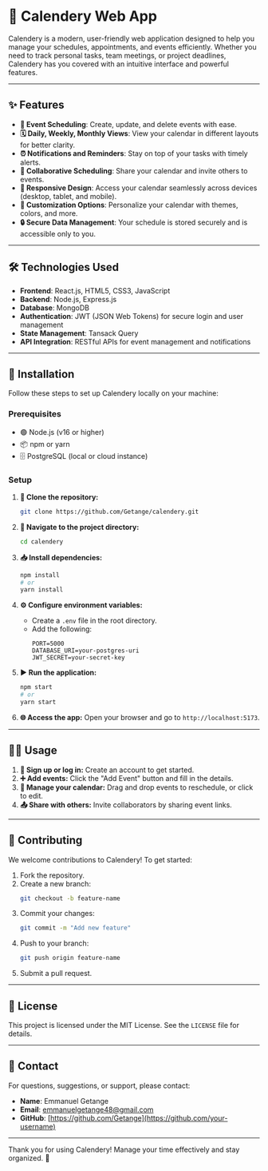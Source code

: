 # 📅 Calendery Web App

Calendery is a modern, user-friendly web application designed to help you manage your schedules, appointments, and events efficiently. Whether you need to track personal tasks, team meetings, or project deadlines, Calendery has you covered with an intuitive interface and powerful features.

---

## ✨ Features

- **📆 Event Scheduling**: Create, update, and delete events with ease.
- **🗓️ Daily, Weekly, Monthly Views**: View your calendar in different layouts for better clarity.
- **⏰ Notifications and Reminders**: Stay on top of your tasks with timely alerts.
- **🤝 Collaborative Scheduling**: Share your calendar and invite others to events.
- **📱 Responsive Design**: Access your calendar seamlessly across devices (desktop, tablet, and mobile).
- **🎨 Customization Options**: Personalize your calendar with themes, colors, and more.
- **🔒 Secure Data Management**: Your schedule is stored securely and is accessible only to you.

---

## 🛠️ Technologies Used

- **Frontend**: React.js, HTML5, CSS3, JavaScript
- **Backend**: Node.js, Express.js
- **Database**: MongoDB
- **Authentication**: JWT (JSON Web Tokens) for secure login and user management
- **State Management**: Tansack Query
- **API Integration**: RESTful APIs for event management and notifications

---

## 🚀 Installation

Follow these steps to set up Calendery locally on your machine:

### Prerequisites

- 🟢 Node.js (v16 or higher)
- 📦 npm or yarn
- 🗄️ PostgreSQL (local or cloud instance)

### Setup

1. **📂 Clone the repository:**

   ```bash
   git clone https://github.com/Getange/calendery.git
   ```

2. **📁 Navigate to the project directory:**

   ```bash
   cd calendery
   ```

3. **📥 Install dependencies:**

   ```bash
   npm install
   # or
   yarn install
   ```

4. **⚙️ Configure environment variables:**

   - Create a `.env` file in the root directory.
   - Add the following:
     ```env
     PORT=5000
     DATABASE_URI=your-postgres-uri
     JWT_SECRET=your-secret-key
     ```

5. **▶️ Run the application:**

   ```bash
   npm start
   # or
   yarn start
   ```

6. **🌐 Access the app:**
   Open your browser and go to `http://localhost:5173`.

---

## 🧑‍💻 Usage

1. **🔐 Sign up or log in:** Create an account to get started.
2. **➕ Add events:** Click the "Add Event" button and fill in the details.
3. **🔄 Manage your calendar:** Drag and drop events to reschedule, or click to edit.
4. **📤 Share with others:** Invite collaborators by sharing event links.

---

## 🤝 Contributing

We welcome contributions to Calendery! To get started:

1. Fork the repository.
2. Create a new branch:
   ```bash
   git checkout -b feature-name
   ```
3. Commit your changes:
   ```bash
   git commit -m "Add new feature"
   ```
4. Push to your branch:
   ```bash
   git push origin feature-name
   ```
5. Submit a pull request.

---

## 📜 License

This project is licensed under the MIT License. See the `LICENSE` file for details.

---

## 📧 Contact

For questions, suggestions, or support, please contact:

- **Name**: Emmanuel Getange
- **Email**: [emmanuelgetange48@gmail.com](mailto:your-email@example.com)
- **GitHub**: [https://github.com/Getange](https://github.com/your-username)

---

Thank you for using Calendery! Manage your time effectively and stay organized. 🎉

